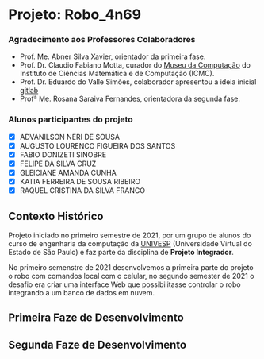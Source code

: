 # Projeto: Robo_4n69

### Agradecimento aos Professores Colaboradores

* Prof. Me. Abner Silva Xavier, orientador da primeira fase.
* Prof. Dr. Claudio Fabiano Motta, curador do [Museu da Computação](https://mc.icmc.usp.br/) do Instituto de Ciências Matemática e de Computação (ICMC).
* Prof. Dr. Eduardo do Valle Simões, colaborador apresentou a ideia inicial [gitlab]( https://gitlab.com/simoesusp/robo-museu/-/tree/master/Orcamento)
* Profª Me. Rosana Saraiva Fernandes, orientadora da segunda fase.

### Alunos participantes do projeto
- [x] ADVANILSON NERI DE SOUSA 
- [x] AUGUSTO LOURENCO FIGUEIRA DOS SANTOS 
- [x] FABIO DONIZETI SINOBRE 
- [x] FELIPE DA SILVA CRUZ 
- [x] GLEICIANE AMANDA CUNHA 
- [x] KATIA FERREIRA DE SOUSA RIBEIRO 
- [x] RAQUEL CRISTINA DA SILVA FRANCO 

## Contexto Histórico

Projeto iniciado no primeiro semestre de 2021, por um grupo de alunos do curso de engenharia da computação da [UNIVESP](https://univesp.br/) (Universidade Virtual do Estado de São Paulo) e faz parte da disciplina de **Projeto Integrador**. 

No primeiro semenstre de 2021 desenvolvemos a primeira parte do projeto o robo com comandos local com o celular, no segundo semester de 2021 o desafio era criar uma interface Web que possibilitasse controlar o robo integrando a um banco de dados em nuvem.

## Primeira Faze de Desenvolvimento


## Segunda Faze de Desenvolvimento
